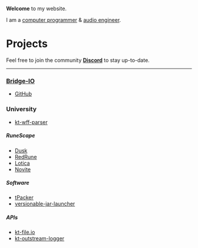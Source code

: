 **Welcome** to my website.

I am a [computer programmer](https://github.com/tyluur) & [audio engineer](https://twitter.com/teamvoidinc).

# Projects

Feel free to join the community **[Discord](https://discord.gg/3TP9yWnDnt)** to stay up-to-date.

---

### [Bridge-IO](https://discord.gg/3TP9yWnDnt)

- [GitHub](https://github.com/company/bridge-io)

### University

- [kt-wff-parser](https://github.com/Tyluur/kt-wff-parser)

##### RuneScape

- [Dusk](https://github.com/dusk-rs)
- [RedRune](https://github.com/Tyluur/RedRune-667)
- [Lotica](https://github.com/Tyluur/Lotica)
- [Novite](https://github.com/Tyluur/Novite)

##### Software

- [tPacker](https://github.com/Tyluur/tPacker)
- [versionable-jar-launcher](https://github.com/bridge-io/versionable-jar-launcher)

##### APIs

- [kt-file.io](https://github.com/Tyluur/kt-file.io)
- [kt-outstream-logger](https://github.com/Tyluur/kt-outstream-logger)
